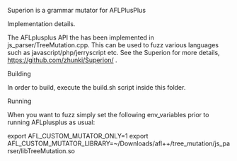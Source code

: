 Superion is a grammar mutator for AFLPlusPlus 


Implementation details.

The AFLplusplus API the has been implemented in js_parser/TreeMutation.cpp.  This can be used to fuzz various languages such as javascript/php/jerryscript etc. See the Superion for more details, https://github.com/zhunki/Superion/ .



Building

In order to build, execute the build.sh script inside this folder.


Running 

When you want to fuzz simply set the following env_variables prior to running AFLplusplus as usual:

export AFL_CUSTOM_MUTATOR_ONLY=1
export AFL_CUSTOM_MUTATOR_LIBRARY=~/Downloads/afl++/tree_mutation/js_parser/libTreeMutation.so



